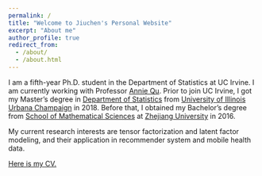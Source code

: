 ```yaml
---
permalink: /
title: "Welcome to Jiuchen's Personal Website"
excerpt: "About me"
author_profile: true
redirect_from:
  - /about/
  - /about.html
---
```


I am a fifth-year Ph.D. student in the Department of Statistics at UC Irvine. I am currently working with Professor [Annie Qu](https://faculty.sites.uci.edu/qulab/). Prior to join UC Irvine, I got my Master’s degree in [Department of Statistics](https://stat.illinois.edu/) from [University of Illinois Urbana Champaign](https://illinois.edu/) in 2018. Before that, I obtained my Bachelor’s degree from [School of Mathematical Sciences](http://www.math.zju.edu.cn/mathen/) at [Zhejiang University](https://www.zju.edu.cn/english/) in 2016.

My current research interests are tensor factorization and latent factor modeling, and their application in recommender system and mobile health data.

[Here is my CV.](http://jiuchenzhang.github.io/files/PhD_CV.pdf)
